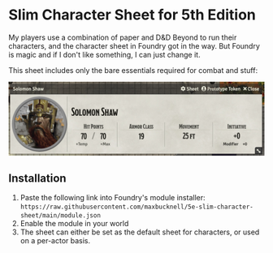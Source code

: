 # Slim Character Sheet for 5th Edition

My players use a combination of paper and D&D Beyond to run their characters, and the character sheet in Foundry got in the way. But Foundry is magic and if I don't like something, I can just change it.

This sheet includes only the bare essentials required for combat and stuff:

![Screenshot of a character in Foundry using the Slim Character Sheet for 5th Edition](https://raw.githubusercontent.com/maxbucknell/5e-slim-character-sheet/main/demo.jpg)

## Installation

1. Paste the following link into Foundry's module installer: `https://raw.githubusercontent.com/maxbucknell/5e-slim-character-sheet/main/module.json`
2. Enable the module in your world
3. The sheet can either be set as the default sheet for characters, or used on a per-actor basis.
